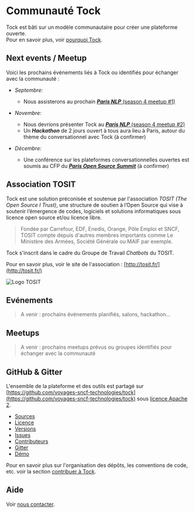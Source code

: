 # Communauté Tock

Tock est bâti sur un modèle communautaire pour créer une plateforme ouverte.<br/> Pour en savoir plus, voir [pourquoi Tock](pourquoi.md).

## Next events / Meetup

Voici les prochains événements liés à Tock ou identifiés pour échanger avec la communauté :

* _Septembre:_
    * Nous assisterons au prochain [***Paris NLP*** (season 4 meetup #1)](https://www.meetup.com/fr-FR/Paris-NLP/events/lkmbhqyzmbhc/)

* _Novembre:_
    * Nous devrions présenter Tock au [***Paris NLP*** (season 4 meetup #2)](https://www.meetup.com/fr-FR/Paris-NLP/events/lkmbhqyzpbkc/)
    * Un ***Hackathon*** de 2 jours ouvert à tous aura lieu à Paris, autour du thème du conversationnel avec Tock (à confirmer)

* _Décembre:_
    * Une conférence sur les plateformes conversationnelles ouvertes est soumis au CFP du 
[***Paris Open Source Summit***](https://www.opensourcesummit.paris/) (à confirmer)

## Association TOSIT

Tock est une solution préconisée et soutenue par l'association _TOSIT (The Open Source I Trust)_,
 une structure de soutien à l’Open Source  qui vise à soutenir l’émergence de codes, logiciels et 
 solutions informatiques sous licence open source et/ou licence libre.

> Fondée par Carrefour, EDF, Enedis, Orange, Pôle Emploi et SNCF, TOSIT compte depuis d'autres membres 
> importants comme Le Ministère des Armées, Société Générale ou MAIF par exemple.

Tock s'inscrit dans le cadre du Groupe de Travail _Chatbots_ du TOSIT.

Pour en savoir plus, voir le site de l'association : [http://tosit.fr/](http://tosit.fr/)

![Logo TOSIT](http://tosit.fr/resources/images/TOSIT_2.png)

## Evénements

> A venir : prochains événements planifiés, salons, hackathon...

## Meetups

> A venir : prochains meetups prévus ou groupes identifiés pour échanger avec la communauté

## GitHub & Gitter

L'ensemble de la plateforme et des outils est partagé sur 
[https://github.com/voyages-sncf-technologies/tock](https://github.com/voyages-sncf-technologies/tock)
sous [licence Apache 2](https://github.com/voyages-sncf-technologies/tock/blob/master/LICENSE).

* [Sources](https://github.com/voyages-sncf-technologies/tock)
* [Licence](https://github.com/voyages-sncf-technologies/tock/blob/master/LICENSE)
* [Versions](https://github.com/voyages-sncf-technologies/tock/releases)
* [Issues](https://github.com/voyages-sncf-technologies/tock/issues)
* [Contributeurs](https://github.com/voyages-sncf-technologies/tock/graphs/contributors)
* [Gitter](https://gitter.im/tockchat/Lobby)
* [Démo](https://demotock-production-admin.vsct-prod.aws.vsct.fr/) 


Pour en savoir plus sur l'organisation des dépôts, les conventions de code, etc. voir la section 
[contribuer à Tock](contribuer.md).

## Aide

Voir [nous contacter](contact.md).